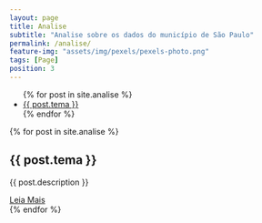 ```yaml
---
layout: page
title: Analise
subtitle: "Analise sobre os dados do município de São Paulo" 
permalink: /analise/
feature-img: "assets/img/pexels/pexels-photo.png"
tags: [Page]
position: 3
---
```


<!-- lista de cards -->
<div class="dados">

 <div class="toc-list">
   <div class="box-list">
    <ul class="toc">
      {% for post in site.analise %}
        <li class="li-toc">
          <a class="test" href="#{{ post.title | slugify }}">{{ post.tema }}</a>
        </li>
      {% endfor %}
    </ul>
   </div>
 </div>
 <!-- cards do post -->
 <div class="contain">
   {% for post in site.analise %}
     <div class="box-analis">
        <span></span>
        <div class="contente">
          <div class="linha"></div>
          <h2>{{ post.tema }}</h2>
          <p>{{ post.description }}</p>
          <a class="btn" href="{{ post.permalink | relative_url }}">Leia Mais</a>
        </div>
      </div>
   {% endfor %}
  </div>
</div>